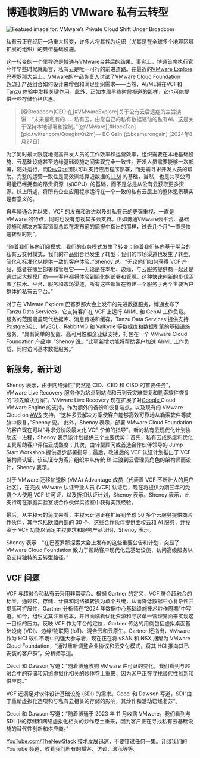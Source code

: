 # 博通收购后的 VMware 私有云转型

![Featued image for: VMware’s Private Cloud Shift Under Broadcom](https://cdn.thenewstack.io/media/2024/11/4bb79a40-dayne-topkin-u5zt-hoocrm-unsplash-1-1024x683.jpg)

私有云正在经历一场重大转变，许多人将其视为组织（尤其是在全球多个地理区域扩展的组织）的典型基础设施。

这一转变的一个里程碑是博通与VMware合并后的结果。事实上，博通首席执行官今年早些时候就断言，私有云是唯一可行的前进道路。在最近的[VMware Explore 巴塞罗那大会](https://www.vmware.com/explore/eu)上，VMware的产品负责人讨论了[VMware Cloud Foundation (VCF)](https://thenewstack.io/vmwares-private-cloud-solution-emerges-under-broadcom/) 产品组合如何设计来增强和满足组织需求——当然，AI/ML将在VCF和[Tanzu](https://thenewstack.io/charles-schwab-adopts-postgresql-with-vmware-tanzu/) 体验中发挥关键作用。此外，正如本周早些时候报道的那样，它也可能提供一些存储价格优惠。


> [@Broadcom]CEO 在[#VMwareExplore]关于公有云后遗症的主旨演讲：“未来是私有的……私有云，由您自己的私有数据驱动的私有AI。这是关于保持本地部署和控制。”[@VMware][#HockTan][pic.twitter.com/QoegkrXn2m]— BC Gain (@bcamerongain) [2024年8月27日]

为了同时最大限度地提高开发人员的工作效率和运营效率，组织需要在本地基础设施、云基础设施甚至边缘基础设施之间实现完全一致性。开发人员需要能够一次部署，随处运行，而[DevOps](https://thenewstack.io/devops/)团队可以支持应用程序部署，而无需寻求开发人员的帮助。完整的运营一致性是高效训练靠近数据的[LLM](https://thenewstack.io/llm/) 的基础，当然，也是共享公司可能已经拥有的昂贵资源（如GPU）的基础，而不是总是从公有云获取更多资源。综上所述，将所有企业应用程序运行在一个一致的私有云层上的整体愿景确实是有意义的。

自与博通合并以来，VCF 的发布和改进以及对私有云的更强重视，一直是 VMware 的特点，同时也没有忽视其多云支持。正如博通VMware云平台、基础设施和解决方案营销副总裁在发布前的简报中指出的那样，过去几个月“一直是快速转型时期”。

“随着我们转向订阅模式，我们的业务模式发生了转变；随着我们转向基于平台的私有云交付模式，我们的产品组合也发生了转型；我们的市场渠道也发生了转型，简化和标准化以提供一致的客户体验，”Shenoy 说。“无论他们如何获得 VCF 产品，或者在哪里部署和管理它——无论是在本地、边缘、与云服务提供商一起还是通过超大规模厂商——客户都将体验到简化的部署和管理。这种快速创新的步伐涵盖了技术、平台、服务和市场渠道，所有这些都旨在构建一个服务于两个主要客户群体的私有云平台。”

对于在 VMware Explore 巴塞罗那大会上发布的先进数据服务，博通发布了 Tanzu Data Services，它支持客户在 VCF 上运行 AI/ML 和 GenAI 工作负载。服务的范围涵盖现代数据库、消息传递和缓存。Tanzu Data Services 提供支持 [PostgreSQL](https://thenewstack.io/postgresql-17-gets-incremental-backup-sql-queries-for-json/)、MySQL、RabbitMQ 和 Valkyrie 等数据库和数据引擎的基础设施服务，“具有简单的配置、高可用性和企业级支持，打包在一个 VMware Cloud Foundation 产品中，”Shenoy 说。“此项新增功能将帮助客户加速 AI/ML 工作负载，同时访问基本数据服务。”

## 新服务，新计划

Shenoy 表示，由于网络弹性“仍然是 CIO、CEO 和 CISO 的首要任务”，VMware Live Recovery 服务作为站点到站点和云到云灾难恢复和勒索软件恢复的“领先解决方案”。VMware Live Recovery 现在扩展了对[Google ](https://cloud.google.com/?utm_content=inline+mention)Cloud VMware Engine 的支持，作为额外的备份和恢复端点，以及现有的 VMware Cloud on [AWS](https://aws.amazon.com/?utm_content=inline+mention) 支持。“这种多云解决方案使客户能够高效可靠地从勒索软件等威胁中恢复，”Shenoy 说。
此外，Shenoy 表示，部署 VMware Cloud Foundation 的客户现在可以“寻求分阶段最大化 VCF 价值的指导”。新的私有云现代化计划协助这一进程，Shenoy 表示该计划提供三个主要优势：首先，私有云成熟度和优化工具帮助客户评估云成熟度；其次，由转型顾问或首选合作伙伴领导的 Jump Start Workshop 提供逐步部署指导；最后，改进后的 VCF 认证计划推出了 VCF 架构师认证，该认证专为客户组织中从传统 BI 过渡到云管理员角色的架构师而设计，Shenoy 表示。

对于 VMware 迁移加速器 (VMA) Advantage 成员（代表着 VCF 不断壮大的用户社区），在完成 VMware 认证专业人员 (VCP) 认证后，现在将提供为期三年的免费个人使用 VCF 许可证，以及折扣认证计划，Shenoy 表示。Shenoy 表示，此支持可在家庭实验室或合作伙伴实验室中获得实践经验。

最后，从主权云的角度来看，主权云计划正在扩展到全球 50 多个云服务提供商合作伙伴，其中包括欧盟内部的 30 个。这些合作伙伴提供主权云和 AI 服务，并投资于 VCF 功能以满足主权要求和服务产品证明，Shenoy 表示。

Shenoy 表示：“在巴塞罗那探索大会上发布的这些重要公告和计划，突显了 VMware Cloud Foundation 致力于帮助客户现代化云基础设施、访问高级服务以及支持独特的云转型路径。”


## VCF 问题

VCF 与超融合和私有云采用非常契合。根据 Gartner 的定义，VCF 符合超融合的标准。通过它，存储、计算和网络被转换为单个系统，从而降低数据中心复杂性并提高可扩展性，Gartner 分析师在“2024 年数据中心基础设施技术炒作周期”中写道。如今，组织尤其注重成本，并且面临着优化资源和寻求单一管理界面来实现这一目标的压力。反映 VCF 作为平台的定位，Gartner 传达的用例包括虚拟桌面基础设施 (VDI)、边缘/物联网 (IoT)、混合云和云原生。Gartner 还指出，VMware 作为 HCI 软件市场中的强大参与者，现在正在将 vSAN 和 NSX 捆绑为 VMware Cloud Foundation，“通过重新调整企业协议和云交付模式，将其 HCI 推向其已安装的客户群”，分析师写道。

Cecci 和 Dawson 写道：“随着博通收购 VMware 许可证的变化，我们看到与超融合中的存储和网络虚拟化相关的炒作卷土重来，因为客户正在寻找替代性创新和供应商。”

VCF 还满足对软件设计基础设施 (SDI) 的需求。Cecci 和 Dawson 写道，SDI“由于重新虚拟化选项和与私有云相关的存储的影响，其炒作和活动已经复苏”。

Cecci 和 Dawson 写道：“随着博通于 2023 年 11 月收购 VMware，我们看到与 SDI 中的存储和网络虚拟化相关的炒作卷土重来，因为客户正在寻找私有云基础设施的替代性创新和供应商。”

[YouTube.com/TheNewStack](https://youtube.com/thenewstack?sub_confirmation=1) 技术发展迅速，不要错过任何一集。订阅我们的 YouTube 频道，收看我们所有的播客、访谈、演示等等。